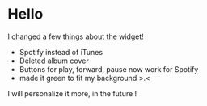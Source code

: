 # Hello

I changed a few things about the widget! 

* Spotify instead of iTunes 
* Deleted album cover 
* Buttons for play, forward, pause now work for Spotify 
* made it green to fit my background >.< 


I will personalize it more, in the future ! 